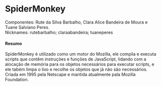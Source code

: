 # SpiderMonkey
Componentes: Rute da Silva Barbalho, Clara Alice Bandeira de Moura e Tuane Salviano Peres.<br>
Nicknames: rutebarbalho; claraabandeira; tuaneperes

#### Resumo ####
SpiderMonkey é utilizado como um motor do Mozilla, ele compila e executa scripts que contêm instruções e funções de JavaScript, lidando com a alocação de memória para os objetos necessários para executar scripts, e ele tabém limpa o lixo e recolhe os objetos que já não são necessários. Criada em 1995 pela Netscape e mantida atualmente pala Mozilla Foundation.
